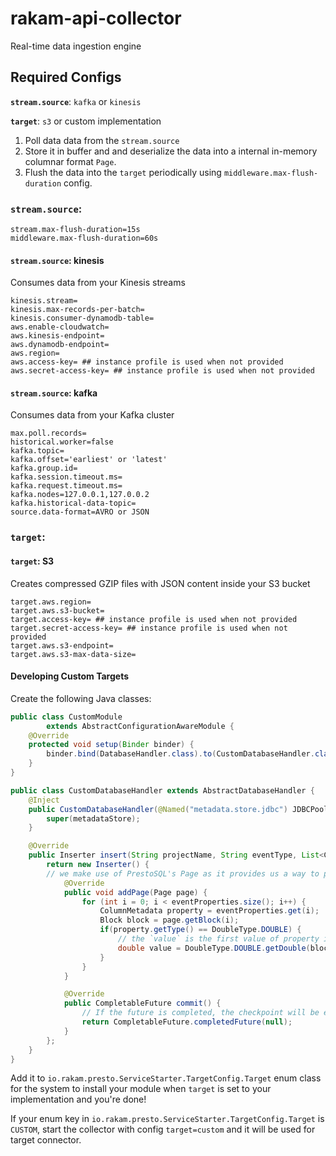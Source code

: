 
# rakam-api-collector

Real-time data ingestion engine

## Required Configs
**`stream.source`**: `kafka` or `kinesis`

**`target`**: `s3` or custom implementation

1. Poll data data from the `stream.source`
2. Store it in buffer and and deserialize the data into a internal in-memory columnar format `Page`.
3. Flush the data into the `target` periodically using `middleware.max-flush-duration` config.


### `stream.source`:
```
stream.max-flush-duration=15s
middleware.max-flush-duration=60s
```

#### `stream.source`: kinesis

Consumes data from your Kinesis streams

```
kinesis.stream=
kinesis.max-records-per-batch=
kinesis.consumer-dynamodb-table=
aws.enable-cloudwatch=
aws.kinesis-endpoint=
aws.dynamodb-endpoint=
aws.region=
aws.access-key= ## instance profile is used when not provided
aws.secret-access-key= ## instance profile is used when not provided
```

#### `stream.source`: kafka

Consumes data from your Kafka cluster

```
max.poll.records=
historical.worker=false
kafka.topic=
kafka.offset='earliest' or 'latest'
kafka.group.id=
kafka.session.timeout.ms=
kafka.request.timeout.ms=
kafka.nodes=127.0.0.1,127.0.0.2
kafka.historical-data-topic=
source.data-format=AVRO or JSON
```

### `target`:

#### `target`: S3

Creates compressed GZIP files with JSON content inside your S3 bucket

```
target.aws.region=
target.aws.s3-bucket=
target.access-key= ## instance profile is used when not provided
target.secret-access-key= ## instance profile is used when not provided
target.aws.s3-endpoint=
target.aws.s3-max-data-size=
```

#### Developing Custom Targets

Create the following Java classes:

```java
public class CustomModule
        extends AbstractConfigurationAwareModule {
    @Override
    protected void setup(Binder binder) {
        binder.bind(DatabaseHandler.class).to(CustomDatabaseHandler.class).asEagerSingleton();
    }
}
```

```java
public class CustomDatabaseHandler extends AbstractDatabaseHandler {
    @Inject
    public CustomDatabaseHandler(@Named("metadata.store.jdbc") JDBCPoolDataSource metadataStore) {
        super(metadataStore);
    }

    @Override
    public Inserter insert(String projectName, String eventType, List<ColumnMetadata> eventProperties) {
        return new Inserter() {
	    // we make use of PrestoSQL's Page as it provides us a way to process the data in a columnar and efficient way. See: https://github.com/prestosql/presto/blob/master/presto-spi/src/main/java/io/prestosql/spi/Page.java
            @Override
            public void addPage(Page page) {
                for (int i = 0; i < eventProperties.size(); i++) {
                    ColumnMetadata property = eventProperties.get(i);
                    Block block = page.getBlock(i);
                    if(property.getType() == DoubleType.DOUBLE) {
                        // the `value` is the first value of property in our micro-batch
                        double value = DoubleType.DOUBLE.getDouble(block, 0);
                    }
                }
            }

            @Override
            public CompletableFuture commit() {
                // If the future is completed, the checkpoint will be executed. We make use of checkpointing just to make sure that we process the data in a reliable way. If the worker dies, we will try processing the batch in a different worker.
                return CompletableFuture.completedFuture(null);
            }
        };
    }
}
```

Add it to `io.rakam.presto.ServiceStarter.TargetConfig.Target` enum class for the system to install your module when `target` is set to your implementation and you're done!

If your enum key in `io.rakam.presto.ServiceStarter.TargetConfig.Target` is `CUSTOM`, start the collector with config `target=custom` and it will be used for target connector.
